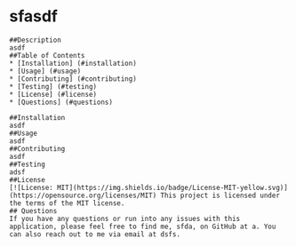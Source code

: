 <h1>sfasdf</h1>

<pre><code>##Description
asdf
##Table of Contents 
* [Installation] (#installation)
* [Usage] (#usage)
* [Contributing] (#contributing)
* [Testing] (#testing)
* [License] (#license)
* [Questions] (#questions)

##Installation
asdf
##Usage
asdf
##Contributing
asdf
##Testing
adsf
##License
[![License: MIT](https://img.shields.io/badge/License-MIT-yellow.svg)](https://opensource.org/licenses/MIT) This project is licensed under the terms of the MIT license.
## Questions
If you have any questions or run into any issues with this application, please feel free to find me, sfda, on GitHub at a. You can also reach out to me via email at dsfs.
</code></pre>